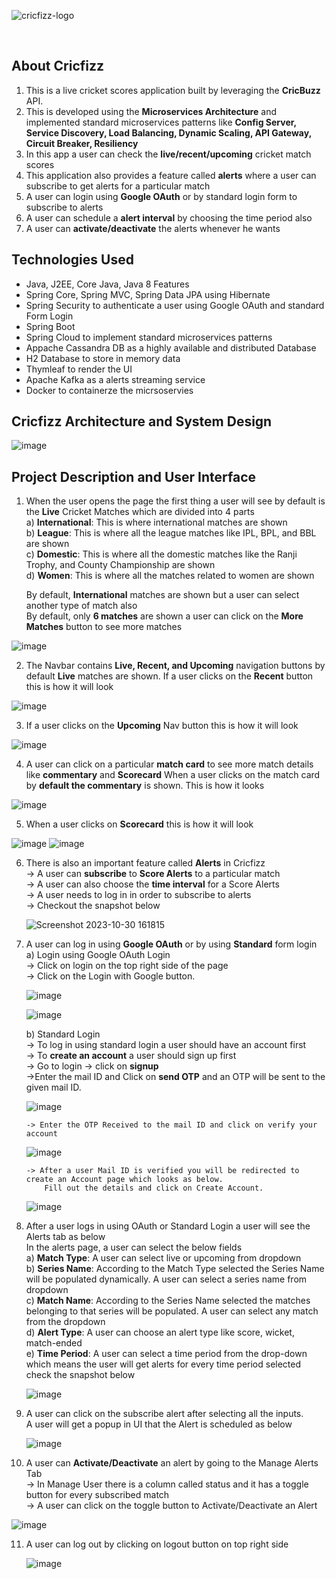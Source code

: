 <a name="readme-top"></a>


![cricfizz-logo](https://github.com/BelugulaShushanth/CricFizzApp/assets/66299354/5c10b7aa-6f6d-493c-bea8-1a2dff258967)
<!-- PROJECT LOGO -->
<br />



<!-- ABOUT THE PROJECT -->
## About Cricfizz
<ol>
  <li>This is a live cricket scores application built by leveraging the <b>CricBuzz</b> API.</li>
  <li>This is developed using the <b>Microservices Architecture</b> and implemented standard microservices patterns like <b>Config Server, Service Discovery, Load Balancing, Dynamic Scaling, API Gateway, Circuit 
   Breaker, Resiliency</b></li>
  <li>In this app a user can check the <b>live/recent/upcoming</b> cricket match scores</li>
  <li>This application also provides a feature called <b>alerts</b> where a user can subscribe to get alerts for a particular match</li>
  <li>A user can login using <b>Google OAuth</b> or by standard login form to subscribe to alerts</li>
  <li>A user can schedule a <b>alert interval</b> by choosing the time period also</li>
  <li>A user can <b>activate/deactivate</b> the alerts whenever he wants</li>
</ol>



## Technologies Used


<ul>
<li>Java, J2EE, Core Java, Java 8 Features</li>
<li>Spring Core, Spring MVC, Spring Data JPA using Hibernate</li>
<li>Spring Security to authenticate a user using Google OAuth and standard Form Login</li>
<li>Spring Boot</li>
<li>Spring Cloud to implement standard microservices patterns</li>
<li>Appache Cassandra DB as a highly available and distributed Database</li>
<li>H2 Database to store in memory data</li>
<li>Thymleaf to render the UI</li>
<li>Apache Kafka as a alerts streaming service</li>
<li>Docker to containerze the micrsoservies</li>
</ul>


## Cricfizz Architecture and System Design
![image](https://github.com/BelugulaShushanth/CricFizzApp/assets/66299354/778aab9b-6257-42f6-a259-bbf87bc78bd0)



## Project Description and User Interface

1. When the user opens the page the first thing a user will see by default is the **Live** Cricket Matches which are divided into 4 parts<br>
       a) **International**: This is where international matches are shown<br>
       b) **League**: This is where all the league matches like IPL, BPL, and BBL are shown<br>
       c) **Domestic**: This is where all the domestic matches like the Ranji Trophy, and County Championship are shown<br>
       d) **Women**: This is where all the matches related to women are shown<br>
       
   By default, **International** matches are shown but a user can select another type of match also<br>
   By default, only **6 matches** are shown a user can click on the **More Matches** button to see more matches
   
![image](https://github.com/BelugulaShushanth/CricFizzApp/assets/66299354/3aa1b371-aafe-4b10-a715-157c02368705)



2. The Navbar contains **Live, Recent, and Upcoming** navigation buttons by default **Live** matches are shown. If a user clicks on the **Recent** button this is how it will look
   
![image](https://github.com/BelugulaShushanth/CricFizzApp/assets/66299354/5c4e0b44-2b5a-42b9-94cc-b73d455a2c37)



3. If a user clicks on the **Upcoming** Nav button this is how it will look

![image](https://github.com/BelugulaShushanth/CricFizzApp/assets/66299354/75d192dc-014f-41ba-ad68-26102c13ebe4)



4. A user can click on a particular **match card** to see more match details like **commentary** and **Scorecard**
   When a user clicks on the match card by **default the commentary** is shown. This is how it looks

![image](https://github.com/BelugulaShushanth/CricFizzApp/assets/66299354/9887e8a7-7302-4640-bf41-c302aa65d346)



5. When a user clicks on **Scorecard** this is how it will look

![image](https://github.com/BelugulaShushanth/CricFizzApp/assets/66299354/acf16660-d386-4fa8-8b35-ae3bf949fffa)
![image](https://github.com/BelugulaShushanth/CricFizzApp/assets/66299354/ae058d2b-f3ee-446f-b224-33560500c936)



6. There is also an important feature called **Alerts** in Cricfizz<br>
     -> A user can **subscribe** to **Score Alerts** to a particular match<br>
     -> A user can also choose the **time interval** for a Score Alerts <br>
     -> A user needs to log in in order to subscribe to alerts<br>
     -> Checkout the snapshot below
   
   ![Screenshot 2023-10-30 161815](https://github.com/BelugulaShushanth/CricFizzApp/assets/66299354/3cf27254-96af-4aa3-a274-7e8921cf276b)




7. A user can log in using **Google OAuth** or by using **Standard** form login<br>
    a) Login using Google OAuth Login<br>
       -> Click on login on the top right side of the page<br>
       -> Click on the Login with Google button.
   
      ![image](https://github.com/BelugulaShushanth/CricFizzApp/assets/66299354/01254652-6bfe-4b92-9ecf-0c73418aaedf)

      ![image](https://github.com/BelugulaShushanth/CricFizzApp/assets/66299354/4bf9673e-12d9-4767-b11b-557a48af33b5)

   b) Standard Login<br>
       -> To log in using standard login a user should have an account first<br>
       -> To **create an account** a user should sign up first<br>
       -> Go to login -> click on **signup**<br>
       ->Enter the mail ID and Click on **send OTP** and an OTP will be sent to the given mail ID.
   
   ![image](https://github.com/BelugulaShushanth/CricFizzApp/assets/66299354/d7f32a5b-d805-440d-8bed-812ffd2ed8fe)

       -> Enter the OTP Received to the mail ID and click on verify your account
   
      ![image](https://github.com/BelugulaShushanth/CricFizzApp/assets/66299354/f7a02034-9baa-4f52-824a-ed171e01418d)

       -> After a user Mail ID is verified you will be redirected to create an Account page which looks as below.
           Fill out the details and click on Create Account.
   
      ![image](https://github.com/BelugulaShushanth/CricFizzApp/assets/66299354/e198f82f-f655-404e-91db-43440c271a48)
   

8. After a user logs in using OAuth or Standard Login a user will see the Alerts tab as below<br>
   In the alerts page, a user can select the below fields<br>
   a) **Match Type**: A user can select live or upcoming from dropdown<br>
   b) **Series Name**: According to the Match Type selected the Series Name will be populated dynamically. A user can select a series name from dropdown<br>
   c) **Match Name**: According to the Series Name selected the matches belonging to that series will be populated. A user can select any match from the dropdown<br>
   d) **Alert Type**: A user can choose an alert type like score, wicket, match-ended<br>
   e) **Time Period**: A user can select a time period from the drop-down which means the user will get alerts for every time period selected
      check the snapshot below
   
    ![image](https://github.com/BelugulaShushanth/CricFizzApp/assets/66299354/f97a6522-a28c-42db-8dff-d197528b1e96)

9. A user can click on the subscribe alert after selecting all the inputs.<br>
    A user will get a popup in UI that the Alert is scheduled as below
    
   ![image](https://github.com/BelugulaShushanth/CricFizzApp/assets/66299354/2d461648-91dc-41e1-8b4a-87b6f96106e6)


10. A user can **Activate/Deactivate** an alert by going to the Manage Alerts Tab<br>
      -> In Manage User there is a column called status and it has a toggle button for every subscribed match<br>
      -> A user can click on the toggle button to Activate/Deactivate an Alert
    
![image](https://github.com/BelugulaShushanth/CricFizzApp/assets/66299354/053c98d0-9869-4d8e-8b22-99ab52ee41af)


11. A user can log out by clicking on logout button on top right side
    
    ![image](https://github.com/BelugulaShushanth/CricFizzApp/assets/66299354/9335255d-13e6-4e33-8acc-cd4fa41fe10d)

